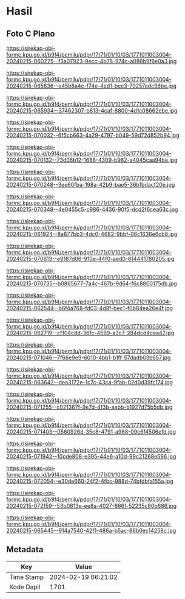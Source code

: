 # Hasil

## Foto C Plano

https://sirekap-obj-formc.kpu.go.id/b9f4/pemilu/pdpr/17/71/01/10/03/1771011003004-20240215-060225--f3a07923-9ecc-4b78-974c-a086b9f6e0a3.jpg

https://sirekap-obj-formc.kpu.go.id/b9f4/pemilu/pdpr/17/71/01/10/03/1771011003004-20240215-065836--e45b8a4c-f74e-4ed1-bec3-79257adc96be.jpg

https://sirekap-obj-formc.kpu.go.id/b9f4/pemilu/pdpr/17/71/01/10/03/1771011003004-20240215-065934--37462307-b813-4caf-8800-4d1c08662ebe.jpg

https://sirekap-obj-formc.kpu.go.id/b9f4/pemilu/pdpr/17/71/01/10/03/1771011003004-20240215-070032--6f5cb663-4a29-4797-b049-59d72d852b94.jpg

https://sirekap-obj-formc.kpu.go.id/b9f4/pemilu/pdpr/17/71/01/10/03/1771011003004-20240215-070132--73d06b12-1688-4309-b982-a4045caa94be.jpg

https://sirekap-obj-formc.kpu.go.id/b9f4/pemilu/pdpr/17/71/01/10/03/1771011003004-20240215-070248--3ee60fba-198a-42b9-bae5-36b1bdacf20e.jpg

https://sirekap-obj-formc.kpu.go.id/b9f4/pemilu/pdpr/17/71/01/10/03/1771011003004-20240215-070348--4e0455c5-c986-4436-90f5-dcd2f6cea63c.jpg

https://sirekap-obj-formc.kpu.go.id/b9f4/pemilu/pdpr/17/71/01/10/03/1771011003004-20240215-061924--8a877bb3-4dc0-4682-9bbf-06c1636e6cb8.jpg

https://sirekap-obj-formc.kpu.go.id/b9f4/pemilu/pdpr/17/71/01/10/03/1771011003004-20240215-070613--e9187d06-910e-44f0-aed0-614441780205.jpg

https://sirekap-obj-formc.kpu.go.id/b9f4/pemilu/pdpr/17/71/01/10/03/1771011003004-20240215-070735--b0865677-7a4c-467b-9d64-f6c8800175db.jpg

https://sirekap-obj-formc.kpu.go.id/b9f4/pemilu/pdpr/17/71/01/10/03/1771011003004-20240215-062544--b6f4a768-fd03-4d8f-bec1-f0b84ea26e4f.jpg

https://sirekap-obj-formc.kpu.go.id/b9f4/pemilu/pdpr/17/71/01/10/03/1771011003004-20240215-062719--cf104cdd-36fc-4599-a3c7-284dcd4cea47.jpg

https://sirekap-obj-formc.kpu.go.id/b9f4/pemilu/pdpr/17/71/01/10/03/1771011003004-20240215-071046--7f66e9e9-6010-4bb1-b1ff-57dadb03b657.jpg

https://sirekap-obj-formc.kpu.go.id/b9f4/pemilu/pdpr/17/71/01/10/03/1771011003004-20240215-063642--dea3172e-1c7c-43ca-9fab-02d0d39fc174.jpg

https://sirekap-obj-formc.kpu.go.id/b9f4/pemilu/pdpr/17/71/01/10/03/1771011003004-20240215-071255--c021367f-9e7d-4f3b-aabb-b1927d75b5db.jpg

https://sirekap-obj-formc.kpu.go.id/b9f4/pemilu/pdpr/17/71/01/10/03/1771011003004-20240215-071403--0560926d-35c8-4791-a988-09c6f4506efd.jpg

https://sirekap-obj-formc.kpu.go.id/b9f4/pemilu/pdpr/17/71/01/10/03/1771011003004-20240215-071942--10cde808-e395-44e6-a10d-99c21268e596.jpg

https://sirekap-obj-formc.kpu.go.id/b9f4/pemilu/pdpr/17/71/01/10/03/1771011003004-20240215-072054--e30de660-24f2-4fbc-988d-74bfdbfa155a.jpg

https://sirekap-obj-formc.kpu.go.id/b9f4/pemilu/pdpr/17/71/01/10/03/1771011003004-20240215-072159--53b0813e-ee8a-4027-866f-52235c80b686.jpg

https://sirekap-obj-formc.kpu.go.id/b9f4/pemilu/pdpr/17/71/01/10/03/1771011003004-20240215-065445--914a7540-42f1-486a-b5ac-86b0ec14258c.jpg


## Metadata

| Key        | Value               |
| ---------- | ------------------- |
| Time Stamp | 2024-02-19 06:21:02 |
| Kode Dapil | 1701                |




